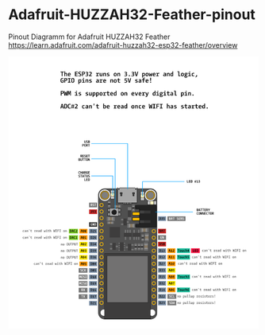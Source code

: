# Adafruit-HUZZAH32-Feather-pinout

Pinout Diagramm for Adafruit HUZZAH32 Feather  
https://learn.adafruit.com/adafruit-huzzah32-esp32-feather/overview  

![](https://raw.githubusercontent.com/jango-fx/Adafruit-HUZZAH32-Feather-pinout/master/Adafruit-HUZZAH32-Feather-pinout%20+%20info.png)
